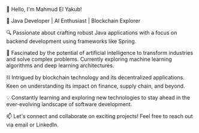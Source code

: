 👋 Hello, I'm Mahmud El Yakub!

🚀 Java Developer | AI Enthusiast | Blockchain Explorer

🔍 Passionate about crafting robust Java applications with a focus on backend development using frameworks like Spring. 

🤖 Fascinated by the potential of artificial intelligence to transform industries and solve complex problems. Currently exploring machine learning algorithms and deep learning architectures.

⛓️ Intrigued by blockchain technology and its decentralized applications. Keen on understanding its impact on finance, supply chain, and beyond.

💡 Constantly learning and exploring new technologies to stay ahead in the ever-evolving landscape of software development.

📫 Let's connect and collaborate on exciting projects! Feel free to reach out via email or LinkedIn.
